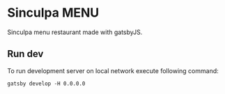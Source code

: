 # Sinculpa MENU
Sinculpa menu restaurant made with gatsbyJS.


## Run dev
To run development server on local network execute following command:
```
gatsby develop -H 0.0.0.0
```